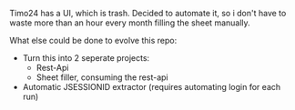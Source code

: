Timo24 has a UI, which is trash. 
Decided to automate it, so i don't have to waste more than an hour every month filling the sheet manually.

What else could be done to evolve this repo:
- Turn this into 2 seperate projects: 
  - Rest-Api
  - Sheet filler, consuming the rest-api
- Automatic JSESSIONID extractor (requires automating login for each run)
